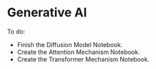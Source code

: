 # Generative AI 

To do: 

 - Finish the Diffusion Model Notebook.
 - Create the Attention Mechanism Notebook.
 - Create the Transformer Mechanism Notebook. 
